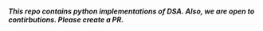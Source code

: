 ##### This repo contains python implementations of DSA. Also, we are open to contirbutions. Please create a PR.